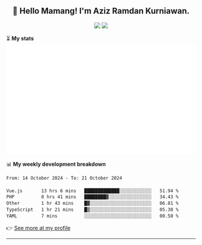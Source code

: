 <h2 align="center">👋 Hello Mamang! I'm Aziz Ramdan Kurniawan.</h2>  
<p align="center">
  <img src="https://komarev.com/ghpvc/?username=azizramdan">
  <img src="https://wakatime.com/badge/user/90056fa0-4c31-4eca-954e-2a3ac05896f9.svg">
</p>
    
⏳ **My stats**  
![](https://raw.githubusercontent.com/azizramdan/github-stats/master/generated/overview.svg#gh-dark-mode-only)

📊 **My weekly development breakdown**
<!--START_SECTION:waka-->

```txt
From: 14 October 2024 - To: 21 October 2024

Vue.js       13 hrs 6 mins   █████████████░░░░░░░░░░░░   51.94 %
PHP          8 hrs 41 mins   ████████▓░░░░░░░░░░░░░░░░   34.43 %
Other        1 hr 43 mins    █▓░░░░░░░░░░░░░░░░░░░░░░░   06.81 %
TypeScript   1 hr 21 mins    █▒░░░░░░░░░░░░░░░░░░░░░░░   05.38 %
YAML         7 mins          ░░░░░░░░░░░░░░░░░░░░░░░░░   00.50 %
```

<!--END_SECTION:waka-->
👉 [See more at my profile](https://wakatime.com/@azizramdan)
***
